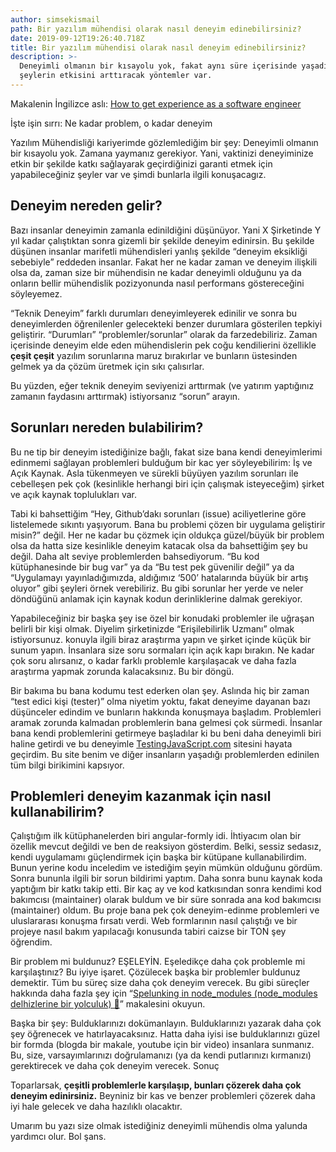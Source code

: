 ```yaml
---
author: simsekismail
path: Bir yazılım mühendisi olarak nasıl deneyim edinebilirsiniz?
date: 2019-09-12T19:26:40.718Z
title: Bir yazılım mühendisi olarak nasıl deneyim edinebilirsiniz?
description: >-
  Deneyimli olmanın bir kısayolu yok, fakat aynı süre içerisinde yaşadığınız
  şeylerin etkisini arttıracak yöntemler var.
---
```

Makalenin İngilizce aslı: [How to get experience as a software engineer](https://kentcdodds.com/blog/how-to-get-experience-as-a-software-engineer/)

İşte işin sırrı: Ne kadar problem, o kadar deneyim

Yazılım Mühendisliği kariyerimde gözlemlediğim bir şey: Deneyimli olmanın bir kısayolu yok. Zamana yaymanız gerekiyor. Yani, vaktinizi deneyiminize etkin bir şekilde katkı sağlayarak geçirdiğinizi garanti etmek için yapabileceğiniz şeyler var ve şimdi bunlarla ilgili konuşacagız.

## Deneyim nereden gelir?

Bazı insanlar deneyimin zamanla edinildiğini düşünüyor. Yani X Şirketinde Y yıl kadar çalıştıktan sonra gizemli bir şekilde deneyim edinirsin. Bu şekilde düşünen insanlar marifetli mühendisleri yanlış şekilde “deneyim eksikliği sebebiyle” reddeden insanlar. Fakat her ne kadar zaman ve deneyim ilişkili olsa da, zaman size bir mühendisin ne kadar deneyimli olduğunu ya da onların bellir mühendislik pozizyonunda nasıl performans göstereceğini söyleyemez.

“Teknik Deneyim” farklı durumları deneyimleyerek edinilir ve sonra bu deneyimlerden öğrenilenler gelecekteki benzer durumlara gösterilen tepkiyi geliştirir. “Durumları” “problemler/sorunlar” olarak da farzedebiliriz. Zaman içerisinde deneyim elde eden mühendislerin pek coğu kendilierini özellikle **çeşit çeşit** yazılım sorunlarına maruz bırakırlar ve bunların üstesinden gelmek ya da çözüm üretmek için sıkı çalısırlar.

Bu yüzden, eğer teknik deneyim seviyenizi arttırmak (ve yatırım yaptığınız zamanın faydasını arttırmak) istiyorsanız “sorun” arayın.

## Sorunları nereden bulabilirim?

Bu ne tip bir deneyim istediğinize bağlı, fakat size bana kendi deneyimlerimi edinmemi sağlayan problemleri bulduğum bir kac yer söyleyebilirim: İş ve Açık Kaynak. Asla tükenmeyen ve sürekli büyüyen yazılım sorunları ile cebelleşen pek çok (kesinlikle herhangi biri için çalışmak isteyeceğim) şirket ve açık kaynak toplulukları var.

Tabi ki bahsettiğim “Hey, Github’dakı sorunları (issue) aciliyetlerine göre listelemede sıkıntı yaşıyorum. Bana bu problemi çözen bir uygulama geliştirir misin?” değil. Her ne kadar bu çözmek için oldukça güzel/büyük bir problem olsa da hatta size kesinlikle deneyim katacak olsa da bahsettiğim şey bu değil. Daha alt seviye problemlerden bahsediyorum. “Bu kod kütüphanesinde bir bug var” ya da “Bu test pek güvenilir değil” ya da “Uygulamayı yayınladığımızda, aldığımız ‘500’ hatalarında büyük bir artış oluyor” gibi şeyleri örnek verebiliriz. Bu gibi sorunlar her yerde ve neler döndüğünü anlamak için kaynak kodun derinliklerine dalmak gerekiyor.

Yapabileceğiniz bir başka şey ise özel bir konudaki problemler ile uğraşan belirli bir kişi olmak. Diyelim şirketinizde “Erişilebilirlik Uzmanı” olmak istiyorsunuz. konuyla ilgili biraz araştırma yapın ve şirket içinde küçük bir sunum yapın. İnsanlara size soru sormaları için açık kapı bırakın. Ne kadar çok soru alırsanız, o kadar farklı problemle karşılaşacak ve daha fazla araştırma yapmak zorunda kalacaksınız. Bu bir döngü.

Bir bakıma bu bana kodumu test ederken olan şey. Aslında hiç bir zaman “test edici kişi (tester)” olma niyetim yoktu, fakat deneyime dayanan bazı düşünceler edindim ve bunların hakkında konuşmaya başladım. Problemleri aramak zorunda kalmadan problemlerin bana gelmesi çok sürmedi. İnsanlar bana kendi problemlerini getirmeye başladılar ki bu beni daha deneyimli biri haline getirdi ve bu deneyimle [TestingJavaScript.com](https://testingjavascript.com/) sitesini hayata geçirdim. Bu site benim ve diğer insanların yaşadığı problemlerden edinilen tüm bilgi birikimini kapsıyor.

## Problemleri deneyim kazanmak için nasıl kullanabilirim?

Çalıştığım ilk kütüphanelerden biri angular-formly idi. İhtiyacım olan bir özellik mevcut değildi ve ben de reaksiyon gösterdim. Belki, sessiz sedasız, kendi uygulamamı güçlendirmek için başka bir kütüpane kullanabilirdim. Bunun yerine kodu inceledim ve istediğim şeyin mümkün olduğunu gördüm. Sonra bununla ilgili bir sorun bildirimi yaptım. Daha sonra bunu kaynak koda yaptığım bir katkı takip etti. Bir kaç ay ve kod katkısından sonra kendimi kod bakımcısı (maintainer) olarak buldum ve bir süre sonrada ana kod bakımcısı (maintainer) oldum. Bu proje bana pek çok deneyim-edinme problemleri ve uluslararası konuşma fırsatı verdi. Web formlarının nasıl çalıştığı ve bir projeye nasıl bakım yapılacağı konusunda tabiri caizse bir TON şey öğrendim.

Bir problem mi buldunuz? EŞELEYİN. Eşeledikçe daha çok problemle mi karşılaştınız? Bu iyiye işaret. Çözülecek başka bir problemler buldunuz demektir. Tüm bu süreç size daha çok deneyim verecek. Bu gibi süreçler hakkında daha fazla şey için “[Spelunking in node_modules (node_modules delhizlerine bir yolculuk) 👷](https://github.com/kentcdodds/kentcdodds.com/blob/master/blog/spelunking-in-node-modules)” makalesini okuyun.

Başka bir şey: Bulduklarınızı dokümanlayın. Bulduklarınızı yazarak daha çok şey öğrenecek ve hatırlayacaksınız. Hatta daha iyisi ise bulduklarınızı güzel bir formda (blogda bir makale, youtube için bir video) insanlara sunmanız. Bu, size, varsayımlarınızı doğrulamanızı (ya da kendi putlarınızı kırmanızı) gerektirecek ve daha çok deneyim verecek.
Sonuç

Toparlarsak, **çeşitli problemlerle karşılaşıp, bunları çözerek daha çok deneyim edinirsiniz.** Beyniniz bir kas ve benzer problemleri çözerek daha iyi hale gelecek ve daha hazılıklı olacaktır.

Umarım bu yazı size olmak istediğiniz deneyimli mühendis olma yalunda yardımcı olur. Bol şans.

